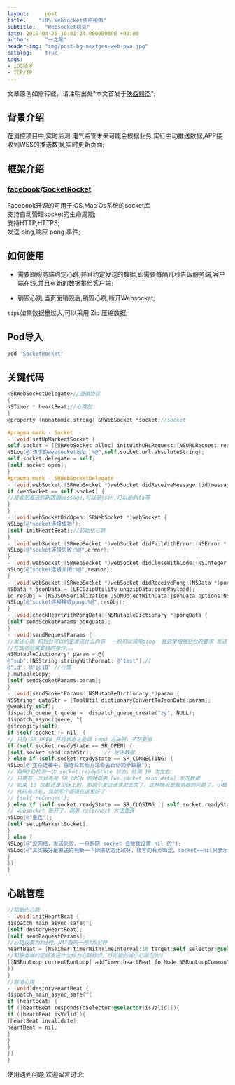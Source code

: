 ```yaml
---
layout:     post
title:    "iOS Websocket使用指南"
subtitle:   "Websocket初见"
date: 2019-04-25 10:01:24.000000000 +09:00
author:     "一之笔"
header-img: "img/post-bg-nextgen-web-pwa.jpg"
catalog:    true
tags:
- iOS技术
- TCP/IP
---
```


文章原创如需转载，请注明出处"本文首发于[陕西毅杰](https://yizibi.github.io/)";


<a name="9k3zok"></a>
## 背景介绍
在消控项目中,实时监测,电气监管未来可能会根据业务,实行主动推送数据,APP接收到WSS的推送数据,实时更新页面;
<a name="2dphph"></a>
## 框架介绍
<a name="0f1nsy"></a>
### [facebook](https://github.com/facebook)/[SocketRocket](https://github.com/facebook/SocketRocket)
Facebook开源的可用于iOS,Mac Os系统的socket库<br />支持自动管理socket的生命周期;<br />支持HTTP,HTTPS;<br />发送 ping,响应 pong 事件;
<a name="5d12um"></a>
## 如何使用
* 需要跟服务端约定心跳,并且约定发送的数据,即需要每隔几秒告诉服务端,客户端在线,并且有新的数据推给客户端;

* 销毁心跳,当页面销毁后,销毁心跳,断开Websocket;

`tips`如果数据量过大,可以采用 Zip 压缩数据;
<a name="dl38ox"></a>
## Pod导入
> 

```powershell
pod 'SocketRocket'
```

<a name="17lgsk"></a>
## 关键代码
```objectivec
<SRWebSocketDelegate>//遵循协议
{
NSTimer * heartBeat;//心跳包
}
@property (nonatomic,strong) SRWebSocket *socket;//socket

#pragma mark - Socket
- (void)setUpMarkertSocket {
self.socket = [[SRWebSocket alloc] initWithURLRequest:[NSURLRequest requestWithURL:[NSURL URLWithString:@"wss://api.test.com/ws"]]];
NSLog(@"请求的websocket地址：%@",self.socket.url.absoluteString);
self.socket.delegate = self;
[self.socket open];
}
#pragma mark - SRWebSocketDelegate
- (void)webSocket:(SRWebSocket *)webSocket didReceiveMessage:(id)message {
if (webSocket == self.socket) {
//接收到推送的新数据message,可以是json,可以是data等
}
}
- (void)webSocketDidOpen:(SRWebSocket *)webSocket {
NSLog(@"socket连接成功");
[self initHeartBeat];//初始化心跳
}
- (void)webSocket:(SRWebSocket *)webSocket didFailWithError:(NSError *)error {
NSLog(@"socket连接失败:%@",error);
}
- (void)webSocket:(SRWebSocket *)webSocket didCloseWithCode:(NSInteger)code reason:(NSString *)reason wasClean:(BOOL)wasClean {
NSLog(@"socket连接关闭:%@",reason);
}
- (void)webSocket:(SRWebSocket *)webSocket didReceivePong:(NSData *)pongPayload {
NSData * jsonData = [LFCGzipUtility ungzipData:pongPayload];
id resObj = [NSJSONSerialization JSONObjectWithData:jsonData options:NSJSONReadingMutableContainers error:nil];
NSLog(@"socket连接接收pong:%@",resObj);
}
- (void)checkHeartWithPongData:(NSMutableDictionary *)pongData {
[self sendScoketParams:pongData];
}
- (void)sendRequestParams {
//发送心跳 和后台可以约定发送什么内容  一般可以调用ping  我这里根据后台的要求 发送了data给他
//在成功后需要做的操作。。。
NSMutableDictionary* param = @{
@"sub":[NSString stringWithFormat: @"test"],//
@"id": @"id10" //行情
}.mutableCopy;
[self sendScoketParams:param];
}
- (void)sendScoketParams:(NSMutableDictionary *)param {
NSString* dataStr = [ToolUtil dictionaryConvertToJsonData:param];
@weakify(self);
dispatch_queue_t queue =  dispatch_queue_create("zy", NULL);
dispatch_async(queue, ^{
@strongify(self);
if (self.socket != nil) {
// 只有 SR_OPEN 开启状态才能调 send 方法啊，不然要崩
if (self.socket.readyState == SR_OPEN) {
[self.socket send:dataStr];    // 发送数据
} else if (self.socket.readyState == SR_CONNECTING) {
NSLog(@"正在连接中，重连后其他方法会去自动同步数据");
// 每隔2秒检测一次 socket.readyState 状态，检测 10 次左右
// 只要有一次状态是 SR_OPEN 的就调用 [ws.socket send:data] 发送数据
// 如果 10 次都还是没连上的，那这个发送请求就丢失了，这种情况是服务器的问题了，小概率的
// 代码有点长，我就写个逻辑在这里好了
// [self reConnect];
} else if (self.socket.readyState == SR_CLOSING || self.socket.readyState == SR_CLOSED) {
// websocket 断开了，调用 reConnect 方法重连
NSLog(@"重连");
[self setUpMarkertSocket];
}
} else {
NSLog(@"没网络，发送失败，一旦断网 socket 会被我设置 nil 的");
NSLog(@"其实最好是发送前判断一下网络状态比较好，我写的有点晦涩，socket==nil来表示断网");
}
});
}
```
<a name="k0fysa"></a>
## 心跳管理
```objectivec
//初始化心跳
- (void)initHeartBeat {
dispatch_main_async_safe(^{
[self destoryHeartBeat];
[self sendRequestParams];
//心跳设置为3分钟，NAT超时一般为5分钟
heartBeat = [NSTimer timerWithTimeInterval:10 target:self selector:@selector(sendRequestParams) userInfo:nil repeats:YES];
//和服务端约定好发送什么作为心跳标识，尽可能的减小心跳包大小
[[NSRunLoop currentRunLoop] addTimer:heartBeat forMode:NSRunLoopCommonModes];
})
}
//取消心跳
- (void)destoryHeartBeat {
dispatch_main_async_safe(^{
if (heartBeat) {
if ([heartBeat respondsToSelector:@selector(isValid)]){
if ([heartBeat isValid]){
[heartBeat invalidate];
heartBeat = nil;
}
}
}
})
}
```
使用遇到问题,欢迎留言讨论;

